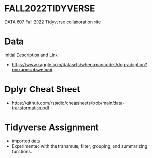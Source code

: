 # FALL2022TIDYVERSE
DATA 607 Fall 2022 Tidyverse collaboration site

# Data
Initial Description and Link: 
* https://www.kaggle.com/datasets/whenamancodes/dog-adoption?resource=download

# Dplyr Cheat Sheet
* https://github.com/rstudio/cheatsheets/blob/main/data-transformation.pdf

# Tidyverse Assignment
* Imported data
* Experimented with the transmute, filter, grouping, and summarizing functions.

